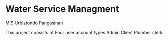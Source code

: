 # Water Service Managment 
MIS Urbiztondo Pangasinan

This project consists of Four user account types
Admin
Client
Plumber
clerk




